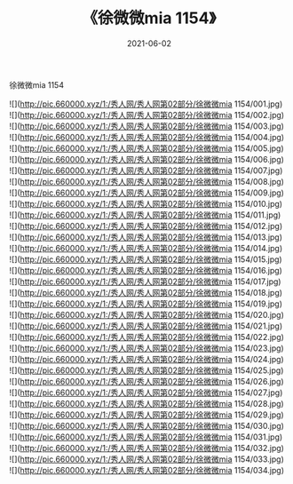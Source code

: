 ﻿---
layout: post
title:  《徐微微mia 1154》
date:   2021-06-02
img: http://pic.660000.xyz/1:/秀人网/秀人网第02部分/徐微微mia 1154/000.jpg
categories: [美女, 清纯, 唯美]
---

徐微微mia 1154

  ![](http://pic.660000.xyz/1:/秀人网/秀人网第02部分/徐微微mia 1154/001.jpg) <br> ![](http://pic.660000.xyz/1:/秀人网/秀人网第02部分/徐微微mia 1154/002.jpg) <br> ![](http://pic.660000.xyz/1:/秀人网/秀人网第02部分/徐微微mia 1154/003.jpg) <br> ![](http://pic.660000.xyz/1:/秀人网/秀人网第02部分/徐微微mia 1154/004.jpg) <br> ![](http://pic.660000.xyz/1:/秀人网/秀人网第02部分/徐微微mia 1154/005.jpg) <br> ![](http://pic.660000.xyz/1:/秀人网/秀人网第02部分/徐微微mia 1154/006.jpg) <br> ![](http://pic.660000.xyz/1:/秀人网/秀人网第02部分/徐微微mia 1154/007.jpg) <br> ![](http://pic.660000.xyz/1:/秀人网/秀人网第02部分/徐微微mia 1154/008.jpg) <br> ![](http://pic.660000.xyz/1:/秀人网/秀人网第02部分/徐微微mia 1154/009.jpg) <br> ![](http://pic.660000.xyz/1:/秀人网/秀人网第02部分/徐微微mia 1154/010.jpg) <br> ![](http://pic.660000.xyz/1:/秀人网/秀人网第02部分/徐微微mia 1154/011.jpg) <br> ![](http://pic.660000.xyz/1:/秀人网/秀人网第02部分/徐微微mia 1154/012.jpg) <br> ![](http://pic.660000.xyz/1:/秀人网/秀人网第02部分/徐微微mia 1154/013.jpg) <br> ![](http://pic.660000.xyz/1:/秀人网/秀人网第02部分/徐微微mia 1154/014.jpg) <br> ![](http://pic.660000.xyz/1:/秀人网/秀人网第02部分/徐微微mia 1154/015.jpg) <br> ![](http://pic.660000.xyz/1:/秀人网/秀人网第02部分/徐微微mia 1154/016.jpg) <br> ![](http://pic.660000.xyz/1:/秀人网/秀人网第02部分/徐微微mia 1154/017.jpg) <br> ![](http://pic.660000.xyz/1:/秀人网/秀人网第02部分/徐微微mia 1154/018.jpg) <br> ![](http://pic.660000.xyz/1:/秀人网/秀人网第02部分/徐微微mia 1154/019.jpg) <br> ![](http://pic.660000.xyz/1:/秀人网/秀人网第02部分/徐微微mia 1154/020.jpg) <br> ![](http://pic.660000.xyz/1:/秀人网/秀人网第02部分/徐微微mia 1154/021.jpg) <br> ![](http://pic.660000.xyz/1:/秀人网/秀人网第02部分/徐微微mia 1154/022.jpg) <br> ![](http://pic.660000.xyz/1:/秀人网/秀人网第02部分/徐微微mia 1154/023.jpg) <br> ![](http://pic.660000.xyz/1:/秀人网/秀人网第02部分/徐微微mia 1154/024.jpg) <br> ![](http://pic.660000.xyz/1:/秀人网/秀人网第02部分/徐微微mia 1154/025.jpg) <br> ![](http://pic.660000.xyz/1:/秀人网/秀人网第02部分/徐微微mia 1154/026.jpg) <br> ![](http://pic.660000.xyz/1:/秀人网/秀人网第02部分/徐微微mia 1154/027.jpg) <br> ![](http://pic.660000.xyz/1:/秀人网/秀人网第02部分/徐微微mia 1154/028.jpg) <br> ![](http://pic.660000.xyz/1:/秀人网/秀人网第02部分/徐微微mia 1154/029.jpg) <br> ![](http://pic.660000.xyz/1:/秀人网/秀人网第02部分/徐微微mia 1154/030.jpg) <br> ![](http://pic.660000.xyz/1:/秀人网/秀人网第02部分/徐微微mia 1154/031.jpg) <br> ![](http://pic.660000.xyz/1:/秀人网/秀人网第02部分/徐微微mia 1154/032.jpg) <br> ![](http://pic.660000.xyz/1:/秀人网/秀人网第02部分/徐微微mia 1154/033.jpg) <br> ![](http://pic.660000.xyz/1:/秀人网/秀人网第02部分/徐微微mia 1154/034.jpg) <br>